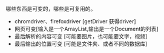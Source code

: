 哪些东西是可变的，哪些是可复用的。

- chromdriver、firefoxdriver  [getDriver 获得driver]
- 网页可变[输入是一个ArrayList,输出是一个Document的列表] 
- 最后解析的内容可变 [可能要图片，也可能要文字，视频]
- 最后输出的位置可变 [可能是文件夹、或者不同的数据库]